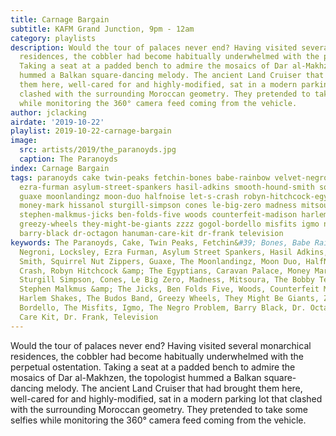 ```yaml
---
title: Carnage Bargain
subtitle: KAFM Grand Junction, 9pm - 12am
category: playlists
description: Would the tour of palaces never end? Having visited several monarchical
  residences, the cobbler had become habitually underwhelmed with the perpetual ostentation.
  Taking a seat at a padded bench to admire the mosaics of Dar al-Makhzen, the topologist
  hummed a Balkan square-dancing melody. The ancient Land Cruiser that had brought
  them here, well-cared for and highly-modified, sat in a modern parking lot that
  clashed with the surrounding Moroccan geometry. They pretended to take some selfies
  while monitoring the 360° camera feed coming from the vehicle.
author: jclacking
airdate: '2019-10-22'
playlist: 2019-10-22-carnage-bargain
image:
  src: artists/2019/the_paranoyds.jpg
  caption: The Paranoyds
index: Carnage Bargain
tags: paranoyds cake twin-peaks fetchin-bones babe-rainbow velvet-negroni locksley
  ezra-furman asylum-street-spankers hasil-adkins smooth-hound-smith squirrel-nut-zippers
  guaxe moonlandingz moon-duo halfnoise let-s-crash robyn-hitchcock-egyptians caravan-palace
  money-mark hissanol sturgill-simpson cones le-big-zero madness mitsoura bobby-tenderloin-universe
  stephen-malkmus-jicks ben-folds-five woods counterfeit-madison harlem-shakes budos-band
  greezy-wheels they-might-be-giants zzzz gogol-bordello misfits igmo negro-problem
  barry-black dr-octagon hanuman-care-kit dr-frank television
keywords: The Paranoyds, Cake, Twin Peaks, Fetchin&#39; Bones, Babe Rainbow, Velvet
  Negroni, Locksley, Ezra Furman, Asylum Street Spankers, Hasil Adkins, Smooth Hound
  Smith, Squirrel Nut Zippers, Guaxe, The Moonlandingz, Moon Duo, HalfNoise, Let&#39;s
  Crash, Robyn Hitchcock &amp; The Egyptians, Caravan Palace, Money Mark, Hissanol,
  Sturgill Simpson, Cones, Le Big Zero, Madness, Mitsoura, The Bobby Tenderloin Universe,
  Stephen Malkmus &amp; The Jicks, Ben Folds Five, Woods, Counterfeit Madison, The
  Harlem Shakes, The Budos Band, Greezy Wheels, They Might Be Giants, Zzzz, Gogol
  Bordello, The Misfits, Igmo, The Negro Problem, Barry Black, Dr. Octagon, Hanuman
  Care Kit, Dr. Frank, Television
---
```

Would the tour of palaces never end? Having visited several monarchical residences, the cobbler had become habitually underwhelmed with the perpetual ostentation. Taking a seat at a padded bench to admire the mosaics of Dar al-Makhzen, the topologist hummed a Balkan square-dancing melody. The ancient Land Cruiser that had brought them here, well-cared for and highly-modified, sat in a modern parking lot that clashed with the surrounding Moroccan geometry. They pretended to take some selfies while monitoring the 360° camera feed coming from the vehicle.
